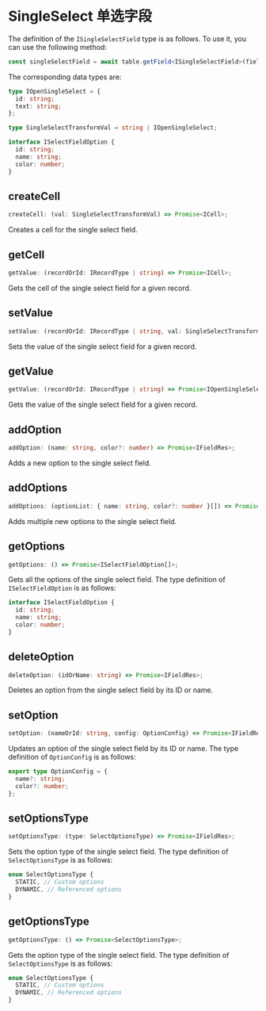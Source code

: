# SingleSelect 单选字段

The definition of the `ISingleSelectField` type is as follows. To use it, you can use the following method:
```typescript
const singleSelectField = await table.getField<ISingleSelectField>(fieldId);
```
The corresponding data types are:
```typescript
type IOpenSingleSelect = {
  id: string;
  text: string;
};

type SingleSelectTransformVal = string | IOpenSingleSelect;

interface ISelectFieldOption {
  id: string;
  name: string;
  color: number;
}
```

## createCell
```typescript
createCell: (val: SingleSelectTransformVal) => Promise<ICell>;
```
Creates a cell for the single select field.

## getCell
```typescript
getValue: (recordOrId: IRecordType | string) => Promise<ICell>;
```
Gets the cell of the single select field for a given record.

## setValue
```typescript
setValue: (recordOrId: IRecordType | string, val: SingleSelectTransformVal) => Promise<boolean>;
```
Sets the value of the single select field for a given record.

## getValue
```typescript
getValue: (recordOrId: IRecordType | string) => Promise<IOpenSingleSelect>;
```
Gets the value of the single select field for a given record.

## addOption
```typescript
addOption: (name: string, color?: number) => Promise<IFieldRes>;
```
Adds a new option to the single select field.

## addOptions
```typescript
addOptions: (optionList: { name: string, color?: number }[]) => Promise<IFieldRes>;
```
Adds multiple new options to the single select field.

## getOptions
```typescript
getOptions: () => Promise<ISelectFieldOption[]>;
```
Gets all the options of the single select field. The type definition of `ISelectFieldOption` is as follows:
```typescript
interface ISelectFieldOption {
  id: string;
  name: string;
  color: number;
}
```

## deleteOption
```typescript
deleteOption: (idOrName: string) => Promise<IFieldRes>;
```
Deletes an option from the single select field by its ID or name.

## setOption
```typescript
setOption: (nameOrId: string, config: OptionConfig) => Promise<IFieldRes>;
```
Updates an option of the single select field by its ID or name. The type definition of `OptionConfig` is as follows:
```typescript
export type OptionConfig = {
  name?: string;
  color?: number;
};
```

## setOptionsType
```typescript
setOptionsType: (type: SelectOptionsType) => Promise<IFieldRes>;
```
Sets the option type of the single select field. The type definition of `SelectOptionsType` is as follows:
```typescript
enum SelectOptionsType {
  STATIC, // Custom options
  DYNAMIC, // Referenced options
}
```

## getOptionsType
```typescript
getOptionsType: () => Promise<SelectOptionsType>;
```
Gets the option type of the single select field. The type definition of `SelectOptionsType` is as follows:
```typescript
enum SelectOptionsType {
  STATIC, // Custom options
  DYNAMIC, // Referenced options
}
```